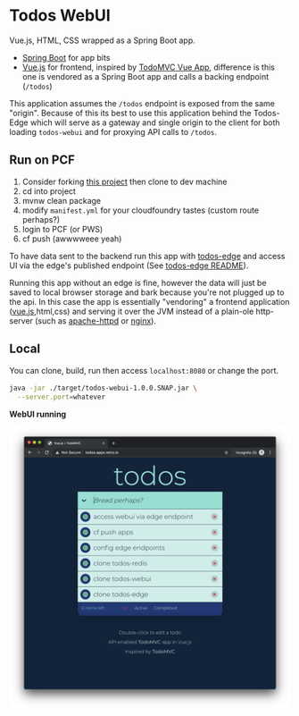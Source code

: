 # Todos WebUI

Vue.js, HTML, CSS wrapped as a Spring Boot app.
 
* [Spring Boot](https://spring.io/projects/spring-boot) for app bits
* [Vue.js](https://vuejs.org/) for frontend, inspired by [TodoMVC Vue App](http://todomvc.com/examples/vue/), difference is this one is vendored as a Spring Boot app and calls a backing endpoint (``/todos``)

This application assumes the ``/todos`` endpoint is exposed from the same "origin".  Because of this its best to use this application behind the Todos-Edge which will serve as a gateway and single origin to the client for both loading ``todos-webui`` and for proxying API calls to ``/todos``.

## Run on PCF

1. Consider forking [this project](https://github.com/corbtastik/todos-webui) then clone to dev machine
1. cd into project
1. mvnw clean package
1. modify ``manifest.yml`` for your cloudfoundry tastes (custom route perhaps?)
1. login to PCF (or PWS)
1. cf push (awwwweee yeah)

To have data sent to the backend run this app with [todos-edge]() and access UI via the edge's published endpoint (See [todos-edge README](https://github.com/corbtastik/todos-edge)).

Running this app without an edge is fine, however the data will just be saved to local browser storage and bark because you're not plugged up to the api.  In this case the app is essentially "vendoring" a frontend application ([vue.js](https://vuejs.org/),html,css) and serving it over the JVM instead of a plain-ole http-server (such as [apache-httpd](https://httpd.apache.org/) or [nginx](https://www.nginx.com/)).    

## Local

You can clone, build, run then access ``localhost:8080`` or change the port.

```bash
java -jar ./target/todos-webui-1.0.0.SNAP.jar \
  --server.port=whatever
``` 

**WebUI running**

<p align="center">
    <img src="https://github.com/corbtastik/todos-images/raw/master/todos-webui/ui.png" width="640">
</p>


